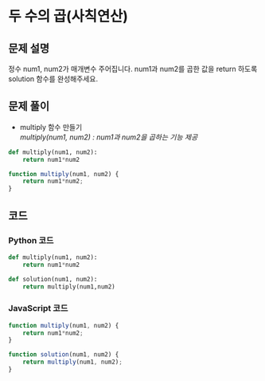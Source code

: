 # 두 수의 곱(사칙연산)

## 문제 설명
정수 num1, num2가 매개변수 주어집니다. num1과 num2를 곱한 값을 return 하도록 solution 함수를 완성해주세요.

## 문제 풀이
- multiply 함수 만들기<br>
*multiply(num1, num2) : num1과 num2을 곱하는 기능 제공*
```python
def multiply(num1, num2):
    return num1*num2

```
```javascript
function multiply(num1, num2) {
    return num1*num2;
}
```

## 코드
### Python 코드
```python
def multiply(num1, num2):
    return num1*num2

def solution(num1, num2):
    return multiply(num1,num2)
```

### JavaScript 코드
```javascript
function multiply(num1, num2) {
    return num1*num2;
}

function solution(num1, num2) {
    return multiply(num1, num2);
}
```

